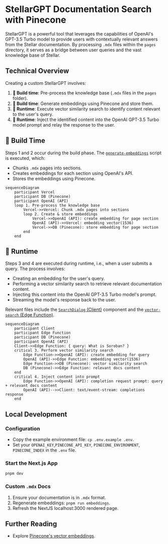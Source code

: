 # StellarGPT Documentation Search with Pinecone

StellarGPT is a powerful tool that leverages the capabilities of OpenAI's GPT-3.5 Turbo model to provide users with contextually relevant answers from the Stellar documentation. By processing `.mdx` files within the `pages` directory, it serves as a bridge between user queries and the vast knowledge base of Stellar.


## Technical Overview

Creating a custom StellarGPT involves:

1. **👷 Build time**: Pre-process the knowledge base (`.mdx` files in the `pages` folder).
2. **👷 Build time**: Generate embeddings using Pinecone and store them.
3. **🏃 Runtime**: Execute vector similarity search to identify content relevant to the user's query.
4. **🏃 Runtime**: Inject the identified content into the OpenAI GPT-3.5 Turbo model prompt and relay the response to the user.

## 👷 Build Time

Steps 1 and 2 occur during the build phase. The [`generate-embeddings`](./lib/generate-embeddings.ts) script is executed, which:

- Chunks `.mdx` pages into sections.
- Creates embeddings for each section using OpenAI's API.
- Stores the embeddings using Pinecone.



```mermaid
sequenceDiagram
    participant Vercel
    participant DB (Pinecone)
    participant OpenAI (API)
    loop 1. Pre-process the knowledge base
        Vercel->>Vercel: Chunk .mdx pages into sections
        loop 2. Create & store embeddings
            Vercel->>OpenAI (API): create embedding for page section
            OpenAI (API)->>Vercel: embedding vector(1536)
            Vercel->>DB (Pinecone): store embedding for page section
        end
    end
```



## 🏃 Runtime

Steps 3 and 4 are executed during runtime, i.e., when a user submits a query. The process involves:

- Creating an embedding for the user's query.
- Performing a vector similarity search to retrieve relevant documentation content.
- Injecting this content into the OpenAI GPT-3.5 Turbo model's prompt.
- Streaming the model's response back to the user.

Relevant files include the [`SearchDialog` (Client)](./components/SearchDialog.tsx) component and the [`vector-search` (Edge Function)](./pages/api/vector-search.ts).


```mermaid
sequenceDiagram
    participant Client
    participant Edge Function
    participant DB (Pinecone)
    participant OpenAI (API)
    Client->>Edge Function: { query: What is Soroban? }
    critical 3. Perform vector similarity search
        Edge Function->>OpenAI (API): create embedding for query
        OpenAI (API)->>Edge Function: embedding vector(1536)
        Edge Function->>DB (Pinecone): vector similarity search
        DB (Pinecone)->>Edge Function: relevant docs content
    end
    critical 4. Inject content into prompt
        Edge Function->>OpenAI (API): completion request prompt: query + relevant docs content
        OpenAI (API)-->>Client: text/event-stream: completions response
    end
```

## Local Development

### Configuration

- Copy the example environment file: `cp .env.example .env`.
- Set your `OPENAI_KEY`,`PINECONE_API_KEY`, `PINECONE_ENVIRONMENT`, `PINECONE_INDEX`  in the `.env` file.


### Start the Next.js App

```bash
pnpm dev
```

### Custom `.mdx` Docs

1. Ensure your documentation is in `.mdx` format.
2. Regenerate embeddings: `pnpm run embeddings`.
3. Refresh the NextJS localhost:3000 rendered page.

## Further Reading

- Explore [Pinecone's vector embeddings](https://www.pinecone.io/learn/vector-embeddings/).
